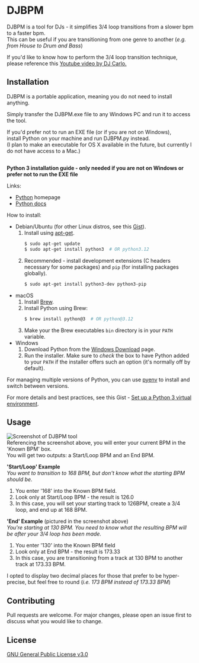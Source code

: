 # DJBPM

DJBPM is a tool for DJs - it simplifies 3/4 loop transitions from a slower bpm to a faster bpm.  
This can be useful if you are transitioning from one genre to another (*e.g. from House to Drum and Bass*)

If you'd like to know how to perform the 3/4 loop transition technique, please reference this [Youtube video by DJ Carlo.](https://youtu.be/UUyqNDDdNn0)

## Installation

DJBPM is a portable application, meaning you do not need to install anything. 

Simply transfer the DJBPM.exe file to any Windows PC and run it to access the tool. 

If you'd prefer not to run an EXE file (or if you are not on Windows),  
install Python on your machine and run DJBPM.py instead.  
(I plan to make an executable for OS X available in the future, but currently I do not have access to a Mac.)
##
**Python 3 installation guide - only needed if you are not on Windows or prefer not to run the EXE file**

Links:

- [Python](https://python.org/) homepage
- [Python docs](https://docs.python.org/)


How to install:

- Debian/Ubuntu (for other Linux distros, see this [Gist](https://gist.github.com/MichaelCurrin/57d70f6aaba1b2b9f8a834ca5dd19a59)).
    1. Install using [apt-get](https://linux.die.net/man/8/apt-get).
        ```sh
        $ sudo apt-get update
        $ sudo apt-get install python3  # OR python3.12
        ```
    1. Recommended - install development extensions (C headers necessary for some packages) and `pip` (for installing packages globally).
        ```sh
        $ sudo apt-get install python3-dev python3-pip
        ```
- macOS
    1. Install [Brew](https://brew.sh). 
    1. Install Python using Brew:
        ```sh
        $ brew install python@3  # OR python@3.12
        ```
    1. Make your the Brew executables `bin` directory is in your `PATH` variable.
- Windows
    1. Download Python from the [Windows Download](https://www.python.org/downloads/windows/) page.
    1. Run the installer. Make sure to _check_ the box to have Python added to your `PATH` if the installer offers such an option (it's normally off by default).

For managing multiple versions of Python, you can use [pyenv](https://github.com/pyenv/pyenv) to install and switch between versions.

For more details and best practices, see this Gist - [Set up a Python 3 virtual environment](https://gist.github.com/MichaelCurrin/3a4d14ba1763b4d6a1884f56a01412b7).


## Usage
![Screenshot of DJBPM tool](https://i.imgur.com/zsa02l8.png)  
Referencing the screenshot above, you will enter your current BPM in the 'Known BPM' box.   
You will get two outputs: a Start/Loop BPM and an End BPM.

**'Start/Loop' Example**   
*You want to transition to 168 BPM, but don't know what the starting BPM should be.*
1. You enter '168' into the Known BPM field.
2. Look only at Start/Loop BPM - the result is 126.0
3. In this case, you will set your starting track to 126BPM, create a 3/4 loop, and end up at 168 BPM.

**'End' Example** (pictured in the screenshot above)   
*You're starting at 130 BPM. You need to know what the resulting BPM will be after your 3/4 loop has been made.* 
1. You enter '130' into the Known BPM field
3. Look only at End BPM - the result is 173.33
4. In this case, you are transitioning from a track at 130 BPM to another track at 173.33 BPM. 

I opted to display two decimal places for those that prefer to be hyper-precise, but feel free to round (*i.e. 173 BPM instead of 173.33 BPM*)


## Contributing

Pull requests are welcome. For major changes, please open an issue first
to discuss what you would like to change.

## License

[GNU General Public License v3.0](https://choosealicense.com/licenses/gpl-3.0/)
